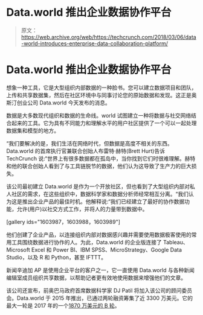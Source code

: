 # Data.world 推出企业数据协作平台 

> 原文：<https://web.archive.org/web/https://techcrunch.com/2018/03/06/data-world-introduces-enterprise-data-collaboration-platform/>

# Data.world 推出企业数据协作平台

想象一种工具，它是大型组织内部数据的一种脸书。您可以建立数据项目和团队，上传和共享数据集，然后在社区环境中与同事讨论您的原始数据和发现。这正是奥斯汀创业公司 Data.world 今天发布的消息。

数据是大多数现代组织和数据的生命线。world 试图建立一种将数据与社交网络结合起来的工具。它为具有不同能力和理解水平的用户社区提供了一个可以一起处理数据集和模型的地方。

“我们要解决的是，我们生活在网络时代，但数据是高度不相关的东西。Data.world 的首席执行官兼联合创始人布雷特·赫特(Brett Hurt)告诉 TechCrunch 说:“世界上有很多数据都在孤岛中，当你找到它们时很难理解。赫特和他的联合创始人看到了与工具链脱节的数据，他们认为这导致了生产力的巨大损失。

该公司最初建立 Data.world 是作为一个开放社区，但也看到了大型组织内部对私人社区的需求，在这些组织中，数据科学家和数据分析师经常相互分离。“我们认为这是推出企业产品的最佳时机。他解释说:“我们已经建立了最好的协作数据功能，允许(用户)以社交方式工作，并将人的力量带到数据中。

[gallery ids="1603987，1603988，1603989"]

他们创建了企业产品，以连接组织内部对数据感兴趣并需要使用数据极客使用的常用工具围绕数据进行协作的人。为此，Data.world 的企业版连接了 Tableau、Microsoft Excel 和 Power BI、IBM SPSS、MicroStrategy、Google Data Studio，以及 R 和 Python，甚至 IFTTT。

新闻辛迪加 AP 是使用企业平台的客户之一，它一直使用 Data.world 与各种新闻编辑室成员组织共享数据，以帮助记者更有效地使用数据来增强他们的文章。

该公司还宣布，前奥巴马政府首席数据科学家 DJ Patil 将加入该公司的顾问委员会。Data.world 于 2015 年推出，已通过两轮融资筹集了近 3300 万美元。它的最大一轮是 2017 年的一个[1870 万美元的 B 轮](https://web.archive.org/web/20230118121521/https://techcrunch.com/2017/02/21/data-world-raises-18-7-million-to-remedy-our-post-fact-society/)。